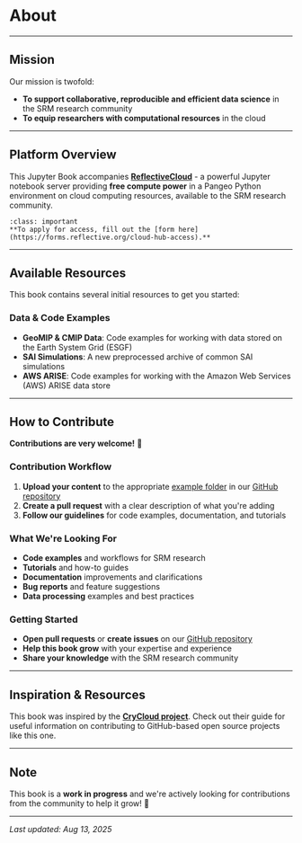 # About

---

## Mission

Our mission is twofold:

- **To support collaborative, reproducible and efficient data science** in the SRM research community
- **To equip researchers with computational resources** in the cloud

---

## Platform Overview

This Jupyter Book accompanies **[ReflectiveCloud](https://reflective.2i2c.cloud/)** - a powerful Jupyter notebook server providing **free compute power** in a Pangeo Python environment on cloud computing resources, available to the SRM research community.

```{admonition} Access to Platform
:class: important
**To apply for access, fill out the [form here](https://forms.reflective.org/cloud-hub-access).**
```

---

## Available Resources

This book contains several initial resources to get you started:

### **Data & Code Examples**

- **GeoMIP & CMIP Data**: Code examples for working with data stored on the Earth System Grid (ESGF)
- **SAI Simulations**: A new preprocessed archive of common SAI simulations
- **AWS ARISE**: Code examples for working with the Amazon Web Services (AWS) ARISE data store

---

## How to Contribute

**Contributions are very welcome!** 🎉

### Contribution Workflow

1. **Upload your content** to the appropriate [example folder](https://github.com/ReflectiveCloud/Book/tree/main/examples) in our [GitHub repository](https://github.com/ReflectiveCloud/Book)
2. **Create a pull request** with a clear description of what you're adding
3. **Follow our guidelines** for code examples, documentation, and tutorials

### What We're Looking For

- **Code examples** and workflows for SRM research
- **Tutorials** and how-to guides
- **Documentation** improvements and clarifications
- **Bug reports** and feature suggestions
- **Data processing** examples and best practices

### Getting Started

- **Open pull requests** or **create issues** on our [GitHub repository](https://github.com/ReflectiveCloud/Book)
- **Help this book grow** with your expertise and experience
- **Share your knowledge** with the SRM research community

---

## Inspiration & Resources

This book was inspired by the **[CryCloud project](https://book.cryointhecloud.com/contributing/workflow.html)**. Check out their guide for useful information on contributing to GitHub-based open source projects like this one.

---

## Note

This book is a **work in progress** and we're actively looking for contributions from the community to help it grow! 🌱

---

_Last updated: Aug 13, 2025_
